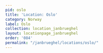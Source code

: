 ```yaml
---
pid: oslo
title: 'Location: Oslo'
category: Norway
label: Oslo
collection: location_janbrueghel
layout: locationpage_janbrueghel
order: '084'
permalink: "/janbrueghel/locations/oslo/"
---
```

